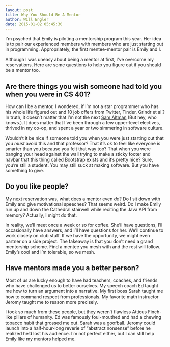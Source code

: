 ```yaml
---
layout: post
title: Why You Should Be A Mentor
author: Will Engler
date: 2015-01-02 05:45:30
---
```


I'm psyched that Emily is piloting a mentorship program this year. Her idea is to pair our experienced members with members who are just starting out in programming. Appropriately, the first mentee-mentor pair is Emily and I.

Although I was uneasy about being a mentor at first, I've overcome my reservations. Here are some questions to help you figure out if you should be a mentor too.

Are there things you wish someone had told you when you were in CS 401?
-----------------------------------------------------------------------

How can I be a mentor, I wondered, if I’m not a star programmer who has his whole life figured out and 10 job offers from Twitter, Tinder, Grindr et al.? In truth, it doesn’t matter that I’m not the next [Sam Altman][AltmanWiki] (But hey, who knows.). It does matter that I’ve been through a few upper-level electives, thrived in my co-op, and spent a year or two simmering in software culture.

Wouldn’t it be nice if someone told you when you were just starting out that you *must* avoid this and that professor? That it’s ok to feel like everyone is smarter than you because you felt that way too?  That when you were banging your head against the wall trying to make a sticky footer and navbar that this thing called Bootstrap exists and it’s pretty nice? Sure, you’re still a student. You may still suck at making software. But you have something to give.

Do you like people?	
-------------------

My next reservation was, what does a mentor even _do_? Do I sit down with Emily and give motivational speeches? That seems weird. Do I make Emily run up and down the Cathedral stairwell while reciting the Java API from memory? Actually, I might do that. 

In reality, we’ll meet once a week or so for coffee. She’ll have questions, I’ll occasionally have answers, and I’ll have questions for her. We’ll continue to work closely on club stuff. If we have the opportunity, we might even partner on a side project. The takeaway is that you don’t need a grand mentorship scheme. Find a mentee you mesh with and the rest will follow. Emily’s cool and I’m tolerable, so we mesh.

Have mentors made you a better person?
----------------------------------------

Most of us are lucky enough to have had teachers, coaches, and friends who have challenged us to better ourselves. My speech coach Ed taught me how to turn an argument into a narrative. My first boss Sarah taught me how to command respect from professionals. My favorite math instructor Jeromy taught me to reason more precisely. 

I took so much from these people, but they weren’t flawless Atticus Finch-like pillars of humanity. Ed was famously foul-mouthed and had a chewing tobacco habit that grossed me out. Sarah was a goofball. Jeromy could launch into a half-hour-long reverie of “abstract nonsense” before he realized he’d lost his audience. I’m not perfect either, but I can still help Emily like my mentors helped me.

[AltmanWiki]:	http://en.wikipedia.org/wiki/Sam_Altman